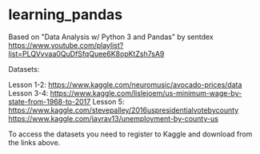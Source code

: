 # learning_pandas

Based on "Data Analysis w/ Python 3 and Pandas" by sentdex
https://www.youtube.com/playlist?list=PLQVvvaa0QuDfSfqQuee6K8opKtZsh7sA9

Datasets:

Lesson 1-2: https://www.kaggle.com/neuromusic/avocado-prices/data
Lesson 3-4: https://www.kaggle.com/lislejoem/us-minimum-wage-by-state-from-1968-to-2017
Lesson 5: https://www.kaggle.com/stevepalley/2016uspresidentialvotebycounty
          https://www.kaggle.com/jayrav13/unemployment-by-county-us

To access the datasets you need to register to Kaggle and download from the links above.

